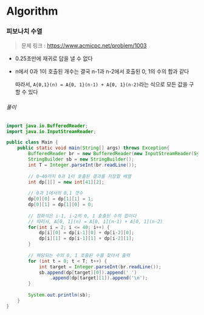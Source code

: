 # Algorithm

### 피보나치 수열

> 문제 링크 : https://www.acmicpc.net/problem/1003



* 0.25초만에 재귀로 답을 낼 수 없다

* n에서 0과 1이 호출된 개수는 결국 n-1과 n-2에서 호출된 0, 1의 수의 합과 같다

  따라서, `A{0,1}(n) = A{0, 1}(n-1) + A{0, 1}(n-2)`라는 식으로 모든 값을 구할 수 있다




###### 풀이

~~~java
import java.io.BufferedReader;
import java.io.InputStreamReader;

public class Main {
	public static void main(String[] args) throws Exception{
		BufferedReader br = new BufferedReader(new InputStreamReader(System.in));
		StringBuilder sb = new StringBuilder();
		int T = Integer.parseInt(br.readLine());
        
        // 0~40까지 0과 1이 호출된 결과를 저장할 배열
		int dp[][] = new int[41][2];
        
        // 0과 1에서의 0,1 갯수
		dp[0][0] = dp[1][1] = 1;
		dp[0][1] = dp[1][0] = 0;
		
        // 점화식은 i-1, i-2의 0, 1 호출된 수의 합이다
        // 따라서, A[0, 1](n) = A[0, 1](n-1) + A[0, 1](n-2)
		for(int i = 2; i <= 40; i++) {
			dp[i][0] = dp[i-1][0] + dp[i-2][0];
			dp[i][1] = dp[i-1][1] + dp[i-2][1];
		}
		
        // 해당되는 수의 0, 1 호출된 수를 찾아서 출력
		for (int t = 0; t < T; t++) {
			int target = Integer.parseInt(br.readLine());
			sb.append(dp[target][0]).append(' ')
				.append(dp[target][1]).append('\n');
		}
		
		System.out.println(sb);
	}
}
~~~